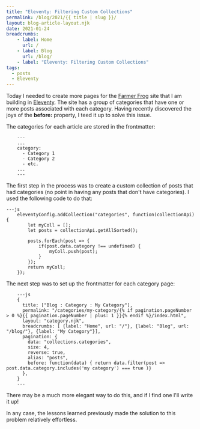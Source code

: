 ```yaml
---
title: "Eleventy: Filtering Custom Collections"
permalink: /blog/2021/{{ title | slug }}/
layout: blog-article-layout.njk
date: 2021-01-24
breadcrumbs:
    - label: Home
      url: /
    - label: Blog
      url: /blog/
    - label: "Eleventy: Filtering Custom Collections"
tags:
  - posts
  - Eleventy
---
```


<!-- Excerpt Start -->
Today I needed to create more pages for the [Farmer Frog](https://farmerfrog.org) site that I am building in [Eleventy](https://11ty.dev). The site has a group of categories that have one or more posts associated with each category. Having recently discovered the joys of the **before:** property, I teed it up to solve this issue.
<!-- Excertp End -->

The categories for each article are stored in the frontmatter:

```
    ---
    ...
    category:
      - Category 1
      - Category 2
      - etc.
    ...
    ---
```

The first step in the process was to create a custom collection of posts that had categories (no point in having any posts that don't have categories). I used the following code to do that:

```
---js
    eleventyConfig.addCollection("categories", function(collectionApi) {
        let myColl = [];
        let posts = collectionApi.getAllSorted();

        posts.forEach(post => {
            if(post.data.category !== undefined) {
                myColl.push(post);
            }
        });
        return myColl;
    });
```

The next step was to set up the frontmatter for each category page:


```
    ---js
    {
      title: ["Blog : Category : My Category"],
      permalink: "/categories/my-category/{% if pagination.pageNumber > 0 %}{{ pagination.pageNumber | plus: 1 }}{% endif %}/index.html",
      layout: "category.njk",
      breadcrumbs: [ {label: "Home", url: "/"}, {label: "Blog", url: "/blog/"}, {label: "My Category"}],
      pagination: {
        data: "collections.categories",
        size: 4,
        reverse: true,
        alias: "posts",
        before: function(data) { return data.filter(post => post.data.category.includes('my category') === true )}
      },
    }
    ---
```

There may be a much more elegant way to do this, and if I find one I'll write it up!

In any case, the lessons learned previously made the solution to this problem relatively effortless.